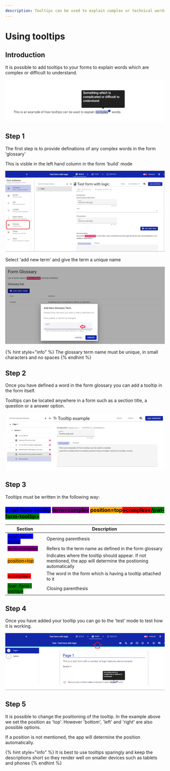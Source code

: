 ```yaml
---
description: Tooltips can be used to explain complex or technical words
---
```


# Using tooltips

## Introduction

It is possible to add tooltips to your forms to explain words which are complex or difficult to understand.

![An example of a tooltip to explain the meaning of the word 'complex'](<../../.gitbook/assets/image (299) (1) (1) (1) (1) (1).png>)

## Step 1

The first step is to provide definations of any complex words in the form 'glossary'

This is visble in the left hand column in the form 'build' mode

![](<../../.gitbook/assets/image (312) (1) (1) (1).png>)



Select 'add new term' and give the term a unique name

![](<../../.gitbook/assets/image (304) (1) (1) (1) (1) (1).png>)

{% hint style="info" %}
The glossary term name must be unique, in small characters and no spaces
{% endhint %}

## Step 2

Once you have defined a word in the form glossary you can add a tooltip in the form itself. &#x20;

Tooltips can be located anywhere in a form such as a section title, a question or a answer option.

![Example of a tooltip being added to a question](<../../.gitbook/assets/image (305) (1) (1) (1) (1) (1).png>)

## Step 3

Tooltips must be written in the following way:

### <mark style="background-color:blue;">\<pwi-form-tooltip</mark> <mark style="background-color:purple;">term=complex</mark> <mark style="background-color:orange;">position=top</mark><mark style="background-color:red;">>complex<</mark><mark style="background-color:green;">/pwi-form-tooltip></mark>

| Section                                                         | Description                                                                                                       |
| --------------------------------------------------------------- | ----------------------------------------------------------------------------------------------------------------- |
| <mark style="background-color:blue;">\<pwi-form-tooltip</mark>  | Opening parenthesis                                                                                               |
| <mark style="background-color:purple;">term=complex</mark>      | Refers to the term name as defined in the form glossary                                                           |
| <mark style="background-color:orange;">position=top</mark>      | Indicates where the tooltip should appear.  If not mentioned, the app will determine the postioning automatically |
| <mark style="background-color:red;">>complex<</mark>            | The word in the form which is having a tooltip attached to it                                                     |
| <mark style="background-color:green;">/pwi-form-tooltip></mark> | Closing parenthesis                                                                                               |

## Step 4

Once you have added your tooltip you can go to the 'test' mode to test how it is working.

![](<../../.gitbook/assets/image (315) (1) (1) (1) (1) (1) (1).png>)



## Step 5

It is possible to change the positioning of the tooltip.   In the example above we set the position as 'top'.  However 'bottom', 'left' and 'right' are also possible options. &#x20;

If a position is not mentioned, the app will determine the position automatically.

{% hint style="info" %}
It is best to use tooltips sparingly and keep the descriptions short so they render well on smaller devices such as tablets and phones
{% endhint %}

